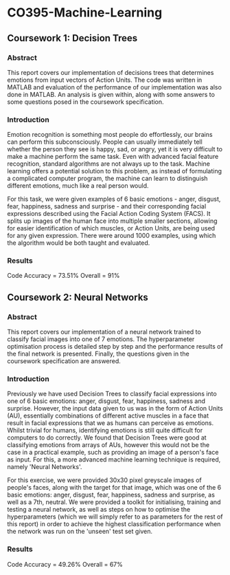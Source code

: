 # CO395-Machine-Learning

## Coursework 1: Decision Trees

### Abstract 

This report covers our implementation of decisions trees that determines emotions from input vectors of Action Units. The code was written in MATLAB and evaluation of the performance of our implementation was also done in MATLAB. An analysis is given within, along with some answers to some questions posed in the coursework specification.

### Introduction

Emotion recognition is something most people do effortlessly, our brains can perform this subconsciously. People can usually immediately tell whether the person they see is happy, sad, or angry, yet it is very difficult to make a machine perform the same task. Even with advanced facial feature recognition, standard algorithms are not always up to the task. Machine learning offers a potential solution to this problem, as instead of formulating a complicated computer program, the machine can learn to distinguish different emotions, much like a real person would.

For this task, we were given examples of 6 basic emotions - anger, disgust, fear, happiness, sadness and surprise - and their corresponding facial expressions described using the Facial Action Coding System (FACS). It splits up images of the human face into multiple smaller sections, allowing for easier identification of which muscles, or Action Units, are being used for any given expression. There were around 1000 examples, using which the algorithm would be both taught and evaluated.

### Results

Code Accuracy 	= 73.51%
Overall		= 91%

## Coursework 2: Neural Networks

### Abstract

This report covers our implementation of a neural network trained to classify facial images into one of 7 emotions. The hyperparameter optimisation process is detailed step by step and the performance results of the final network is presented. Finally, the questions given in the coursework specification are answered.

### Introduction

Previously we have used Decision Trees to classify facial expressions into one of 6 basic emotions: anger, disgust, fear, happiness, sadness and surprise. However, the input data given to us was in the form of Action Units (AU), essentially combinations of different active muscles in a face that result in facial expressions that we as humans can perceive as emotions. Whilst trivial for humans, identifying emotions is still quite difficult for computers to do correctly. We found that Decision Trees were good at classifying emotions from arrays of AUs, however this would not be the case in a practical example, such as providing an image of a person's face as input. For this, a more advanced machine learning technique is required, namely 'Neural Networks'.

For this exercise, we were provided 30x30 pixel greyscale images of people's faces, along with the target for that image, which was one of the 6 basic emotions: anger, disgust, fear, happiness, sadness and surprise, as well as a 7th, neutral. We were provided a toolkit for initialising, training and testing a neural network, as well as steps on how to optimise the hyperparameters (which we will simply refer to as parameters for the rest of this report) in order to achieve the highest classification performance when the network was run on the 'unseen' test set given.

### Results

Code Accuracy 	= 49.26%
Overall		= 67%

